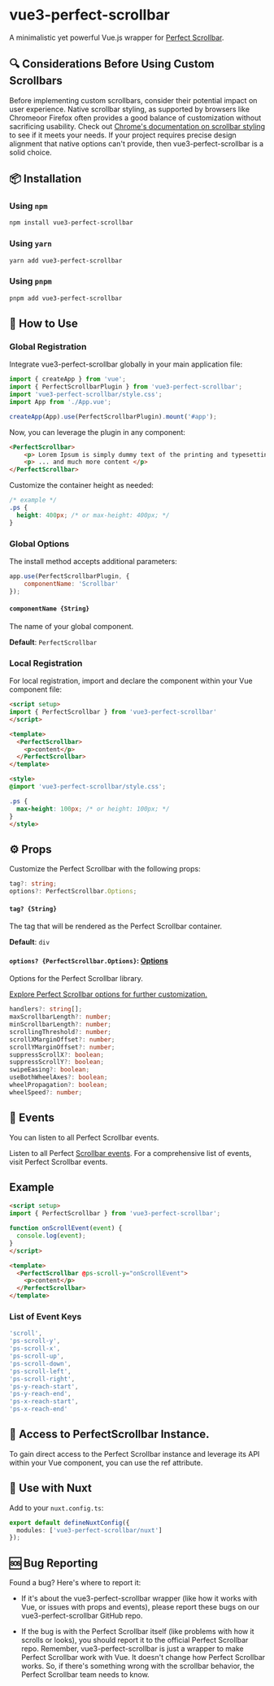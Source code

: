 # vue3-perfect-scrollbar
A minimalistic yet powerful Vue.js wrapper for [Perfect Scrollbar](https://perfectscrollbar.com/).

## 🔍 Considerations Before Using Custom Scrollbars
Before implementing custom scrollbars, consider their potential impact on user experience. Native scrollbar styling, as supported by browsers like Chromeoor Firefox often provides a good balance of customization without sacrificing usability. Check out [Chrome's documentation on scrollbar styling](https://chat.openai.com/#:~:text=Chrome%27s%20documentation%20on%20scrollbar%20styling) to see if it meets your needs. If your project requires precise design alignment that native options can't provide, then vue3-perfect-scrollbar is a solid choice.

## 📦 Installation

### Using `npm`

```sh
npm install vue3-perfect-scrollbar
```

### Using `yarn`

```sh
yarn add vue3-perfect-scrollbar
```

### Using `pnpm`
```sh
pnpm add vue3-perfect-scrollbar
```

## 🔌 How to Use 

### Global Registration

Integrate vue3-perfect-scrollbar globally in your main application file:

```js
import { createApp } from 'vue';
import { PerfectScrollbarPlugin } from 'vue3-perfect-scrollbar';
import 'vue3-perfect-scrollbar/style.css';
import App from './App.vue';

createApp(App).use(PerfectScrollbarPlugin).mount('#app');
```

Now, you can leverage the plugin in any component:

```html
<PerfectScrollbar>
    <p> Lorem Ipsum is simply dummy text of the printing and typesetting industry. </p>
    <p> ... and much more content </p>
</PerfectScrollbar>
```

Customize the container height as needed:

```css
/* example */
.ps {
  height: 400px; /* or max-height: 400px; */
}
```

### Global Options

The install method accepts additional parameters:

```js
app.use(PerfectScrollbarPlugin, {
    componentName: 'Scrollbar'
});
```

#### `componentName {String}`
The name of your global component.

**Default**: `PerfectScrollbar`

### Local Registration
For local registration, import and declare the component within your Vue component file:

```html
<script setup>
import { PerfectScrollbar } from 'vue3-perfect-scrollbar'
</script>

<template>
  <PerfectScrollbar>
    <p>content</p>
  </PerfectScrollbar>
</template>

<style>
@import 'vue3-perfect-scrollbar/style.css';

.ps {
  max-height: 100px; /* or height: 100px; */
}
</style>
```

## ⚙️ Props 

Customize the Perfect Scrollbar with the following props:

```ts
tag?: string;
options?: PerfectScrollbar.Options;
```

#### `tag? {String}`
The tag that will be rendered as the Perfect Scrollbar container.

**Default**: `div`

#### `options? {PerfectScrollbar.Options}`: [Options](https://perfectscrollbar.com/options.html)
Options for the Perfect Scrollbar library.

[Explore Perfect Scrollbar options for further customization.](https://perfectscrollbar.com/options.html)
```ts
handlers?: string[];
maxScrollbarLength?: number;
minScrollbarLength?: number;
scrollingThreshold?: number;
scrollXMarginOffset?: number;
scrollYMarginOffset?: number;
suppressScrollX?: boolean;
suppressScrollY?: boolean;
swipeEasing?: boolean;
useBothWheelAxes?: boolean;
wheelPropagation?: boolean;
wheelSpeed?: number;
```

## 🔄 Events

You can listen to all Perfect Scrollbar events.

Listen to all Perfect [Scrollbar events](https://perfectscrollbar.com/events.html). For a comprehensive list of events, visit Perfect Scrollbar events.
## Example
```html
<script setup>
import { PerfectScrollbar } from 'vue3-perfect-scrollbar';

function onScrollEvent(event) {
  console.log(event);
}
</script>

<template>
  <PerfectScrollbar @ps-scroll-y="onScrollEvent">
    <p>content</p>
  </PerfectScrollbar>
</template>
```

### List of Event Keys

```ts
'scroll',
'ps-scroll-y',
'ps-scroll-x',
'ps-scroll-up',
'ps-scroll-down',
'ps-scroll-left',
'ps-scroll-right',
'ps-y-reach-start',
'ps-y-reach-end',
'ps-x-reach-start',
'ps-x-reach-end'
```

## 🧩 Access to PerfectScrollbar Instance.

To gain direct access to the Perfect Scrollbar instance and leverage its API within your Vue component, you can use the ref attribute.

<script setup lang="ts">
import { ref, onMounted } from 'vue';
import type { PerfectScrollbarExpose } from 'vue3-perfect-scrollbar';
const scrollbarApi = ref<PerfectScrollbarExpose | null>(null);

onMounted(() => {
  if (scrollbarApi.value) {
    console.log(scrollbarApi.value.ps?.settings);
  }
})
</script>
<template>
  <PerfectScrollbar>
    <p>content</p>
  </PerfectScrollbar>
</template>

## 🔌 Use with Nuxt

Add to your `nuxt.config.ts`:

```ts
export default defineNuxtConfig({
  modules: ['vue3-perfect-scrollbar/nuxt']
});
```


## 🆘 Bug Reporting
Found a bug? Here's where to report it:

+ If it's about the vue3-perfect-scrollbar wrapper (like how it works with Vue, or issues with props and events), please report these bugs on our vue3-perfect-scrollbar GitHub repo. 

+ If the bug is with the Perfect Scrollbar itself (like problems with how it scrolls or looks), you should report it to the official Perfect Scrollbar repo. Remember, vue3-perfect-scrollbar is just a wrapper to make Perfect Scrollbar work with Vue. It doesn't change how Perfect Scrollbar works. So, if there's something wrong with the scrollbar behavior, the Perfect Scrollbar team needs to know.